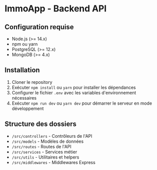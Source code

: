 # ImmoApp - Backend API

## Configuration requise

- Node.js (>= 14.x)
- npm ou yarn
- PostgreSQL (>= 12.x)
- MongoDB (>= 4.x)

## Installation

1. Cloner le repository
2. Exécuter `npm install` ou `yarn` pour installer les dépendances
3. Configurer le fichier `.env` avec les variables d'environnement nécessaires
4. Exécuter `npm run dev` ou `yarn dev` pour démarrer le serveur en mode développement

## Structure des dossiers

- `/src/controllers` - Contrôleurs de l'API
- `/src/models` - Modèles de données
- `/src/routes` - Routes de l'API
- `/src/services` - Services métier
- `/src/utils` - Utilitaires et helpers
- `/src/middlewares` - Middlewares Express

